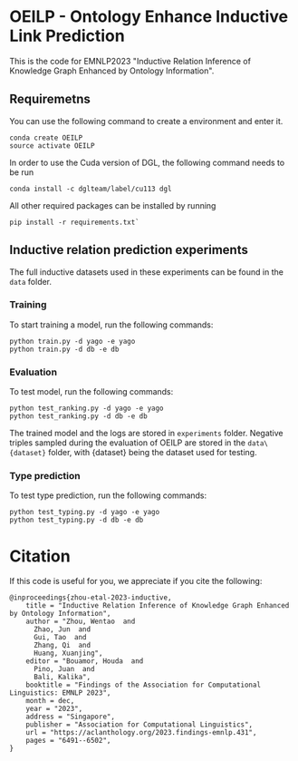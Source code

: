 # OEILP - Ontology Enhance Inductive Link Prediction 

This is the code for EMNLP2023 "Inductive Relation Inference of Knowledge Graph Enhanced by Ontology Information".

## Requiremetns

You can use the following command to create a environment and enter it.

```shell
conda create OEILP
source activate OEILP
```

In order to use the Cuda version of DGL, the following command needs to be run

```shell
conda install -c dglteam/label/cu113 dgl
```

All other required packages can be installed by running 

```shell
pip install -r requirements.txt`
```

## Inductive relation prediction experiments

The full inductive datasets used in these experiments can be found in the `data` folder.

### Training
To start training a model, run the following commands: 

```shell
python train.py -d yago -e yago
python train.py -d db -e db
```

### Evaluation 

To test model, run the following commands:

```shell
python test_ranking.py -d yago -e yago
python test_ranking.py -d db -e db
```

The trained model and the logs are stored in `experiments` folder. Negative triples sampled during the evaluation of OEILP are stored in the `data\{dataset}` folder, with {dataset} being the dataset used for testing.

### Type prediction

To test type prediction, run the following commands:

```shell
python test_typing.py -d yago -e yago
python test_typing.py -d db -e db
```

# Citation

If this code is useful for you, we appreciate if you cite the following:

```
@inproceedings{zhou-etal-2023-inductive,
    title = "Inductive Relation Inference of Knowledge Graph Enhanced by Ontology Information",
    author = "Zhou, Wentao  and
      Zhao, Jun  and
      Gui, Tao  and
      Zhang, Qi  and
      Huang, Xuanjing",
    editor = "Bouamor, Houda  and
      Pino, Juan  and
      Bali, Kalika",
    booktitle = "Findings of the Association for Computational Linguistics: EMNLP 2023",
    month = dec,
    year = "2023",
    address = "Singapore",
    publisher = "Association for Computational Linguistics",
    url = "https://aclanthology.org/2023.findings-emnlp.431",
    pages = "6491--6502",
}
```
